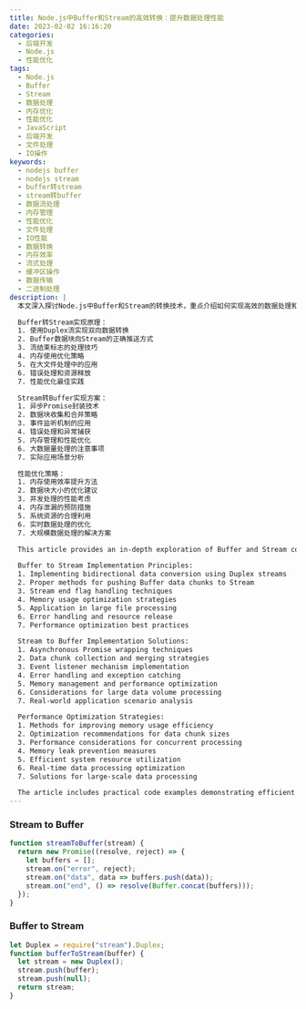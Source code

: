 ```yaml
---
title: Node.js中Buffer和Stream的高效转换：提升数据处理性能
date: 2023-02-02 16:16:20
categories:
  - 后端开发
  - Node.js
  - 性能优化
tags:
  - Node.js
  - Buffer
  - Stream
  - 数据处理
  - 内存优化
  - 性能优化
  - JavaScript
  - 后端开发
  - 文件处理
  - IO操作
keywords:
  - nodejs buffer
  - nodejs stream
  - buffer转stream
  - stream转buffer
  - 数据流处理
  - 内存管理
  - 性能优化
  - 文件处理
  - IO性能
  - 数据转换
  - 内存效率
  - 流式处理
  - 缓冲区操作
  - 数据传输
  - 二进制处理
description: |
  本文深入探讨Node.js中Buffer和Stream的转换技术，重点介绍如何实现高效的数据处理和内存管理。文章详细阐述了以下核心内容：

  Buffer转Stream实现原理：
  1. 使用Duplex流实现双向数据转换
  2. Buffer数据块向Stream的正确推送方式
  3. 流结束标志的处理技巧
  4. 内存使用优化策略
  5. 在大文件处理中的应用
  6. 错误处理和资源释放
  7. 性能优化最佳实践

  Stream转Buffer实现方案：
  1. 异步Promise封装技术
  2. 数据块收集和合并策略
  3. 事件监听机制的应用
  4. 错误处理和异常捕获
  5. 内存管理和性能优化
  6. 大数据量处理的注意事项
  7. 实际应用场景分析

  性能优化策略：
  1. 内存使用效率提升方法
  2. 数据块大小的优化建议
  3. 并发处理的性能考虑
  4. 内存泄漏的预防措施
  5. 系统资源的合理利用
  6. 实时数据处理的优化
  7. 大规模数据处理的解决方案

  This article provides an in-depth exploration of Buffer and Stream conversion techniques in Node.js, focusing on efficient data processing and memory management. The article covers the following key aspects:

  Buffer to Stream Implementation Principles:
  1. Implementing bidirectional data conversion using Duplex streams
  2. Proper methods for pushing Buffer data chunks to Stream
  3. Stream end flag handling techniques
  4. Memory usage optimization strategies
  5. Application in large file processing
  6. Error handling and resource release
  7. Performance optimization best practices

  Stream to Buffer Implementation Solutions:
  1. Asynchronous Promise wrapping techniques
  2. Data chunk collection and merging strategies
  3. Event listener mechanism implementation
  4. Error handling and exception catching
  5. Memory management and performance optimization
  6. Considerations for large data volume processing
  7. Real-world application scenario analysis

  Performance Optimization Strategies:
  1. Methods for improving memory usage efficiency
  2. Optimization recommendations for data chunk sizes
  3. Performance considerations for concurrent processing
  4. Memory leak prevention measures
  5. Efficient system resource utilization
  6. Real-time data processing optimization
  7. Solutions for large-scale data processing

  The article includes practical code examples demonstrating efficient implementation patterns, common pitfalls to avoid, and optimization techniques for both Buffer and Stream conversions in production environments.
---
```


### Stream to Buffer

```javascript
function streamToBuffer(stream) {
  return new Promise((resolve, reject) => {
    let buffers = [];
    stream.on("error", reject);
    stream.on("data", data => buffers.push(data));
    stream.on("end", () => resolve(Buffer.concat(buffers)));
  });
}
```

### Buffer to Stream

```javascript
let Duplex = require("stream").Duplex;
function bufferToStream(buffer) {
  let stream = new Duplex();
  stream.push(buffer);
  stream.push(null);
  return stream;
}
```
